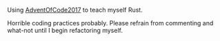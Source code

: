 Using [AdventOfCode2017](http://adventofcode.com/2017) to teach myself Rust.

Horrible coding practices probably. Please refrain from commenting and what-not until I begin refactoring myself.